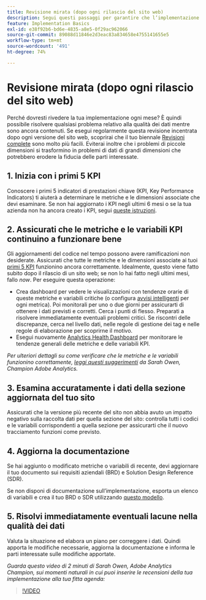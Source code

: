 ```yaml
---
title: Revisione mirata (dopo ogni rilascio del sito web)
description: Segui questi passaggi per garantire che l’implementazione rimanga priva di errori e in linea con i KPI.
feature: Implementation Basics
exl-id: e38f92b6-bd6e-4835-a8e5-0f29ac962066
source-git-commit: 89088d11846e2d3eac83a834658e4755141655e5
workflow-type: tm+mt
source-wordcount: '491'
ht-degree: 74%

---
```


# Revisione mirata (dopo ogni rilascio del sito web)

Perché dovresti rivedere la tua implementazione ogni mese? È quindi possibile risolvere qualsiasi problema relativo alla qualità dei dati mentre sono ancora contenuti. Se esegui regolarmente questa revisione incentrata dopo ogni versione del sito web, scoprirai che il tuo biennale [Revisioni complete](/help/implement/review/full-review.md) sono molto più facili. Eviterai inoltre che i problemi di piccole dimensioni si trasformino in problemi di dati di grandi dimensioni che potrebbero erodere la fiducia delle parti interessate.

## 1. Inizia con i primi 5 KPI

Conoscere i primi 5 indicatori di prestazioni chiave (KPI, Key Performance Indicators) ti aiuterà a determinare le metriche e le dimensioni associate che devi esaminare. Se non hai aggiornato i KPI negli ultimi 6 mesi o se la tua azienda non ha ancora creato i KPI, segui [queste istruzioni](/help/implement/review/define-kpis.md).

## 2. Assicurati che le metriche e le variabili KPI continuino a funzionare bene

Gli aggiornamenti del codice nel tempo possono avere ramificazioni non desiderate. Assicurati che tutte le metriche e le dimensioni associate ai tuoi [primi 5 KPI](/help/implement/review/define-kpis.md) funzionino ancora correttamente. Idealmente, questo viene fatto subito dopo il rilascio di un sito web; se non lo hai fatto negli ultimi mesi, fallo *now*. Per eseguire questa operazione:

* Crea dashboard per vedere le visualizzazioni con tendenze orarie di queste metriche e variabili critiche (o configura [avvisi intelligenti](https://experienceleague.adobe.com/docs/analytics/components/alerts/intellligent-alerts.html) per ogni metrica). Poi monitorali per uno o due giorni per assicurarti di ottenere i dati previsti e corretti. Cerca i punti di flesso. Preparati a risolvere immediatamente eventuali problemi critici. Se riscontri delle discrepanze, cerca nel livello dati, nelle regole di gestione dei tag e nelle regole di elaborazione per scoprirne il motivo.
* Esegui nuovamente [Analytics Health Dashboard](https://assets.adobe.com/public/9549dbe7-765a-4899-77b8-85cbba1a4252) per monitorare le tendenze generali delle metriche e delle variabili KPI.

*Per ulteriori dettagli su come verificare che le metriche e le variabili funzionino correttamente, [leggi questi suggerimenti](https://experienceleaguecommunities.adobe.com/t5/adobe-analytics-discussions/my-five-best-tips-for-keeping-adobe-analytics-humming/td-p/388608) da Sarah Owen, Champion Adobe Analytics.*

## 3. Esamina accuratamente i dati della sezione aggiornata del tuo sito

Assicurati che la versione più recente del sito non abbia avuto un impatto negativo sulla raccolta dati per quella sezione del sito: controlla tutti i codici e le variabili corrispondenti a quella sezione per assicurarti che il nuovo tracciamento funzioni come previsto.

## 4. Aggiorna la documentazione

Se hai aggiunto o modificato metriche o variabili di recente, devi aggiornare il tuo documento sui requisiti aziendali (BRD) e Solution Design Reference (SDR).

Se non disponi di documentazione sull’implementazione, esporta un elenco di variabili e crea il tuo BRD o SDR utilizzando [questo modello](https://experienceleague.adobe.com/docs/analytics-learn/tutorials/implementation/implementation-basics/creating-a-business-requirements-document.html#implementation).

## 5. Risolvi immediatamente eventuali lacune nella qualità dei dati

Valuta la situazione ed elabora un piano per correggere i dati. Quindi apporta le modifiche necessarie, aggiorna la documentazione e informa le parti interessate sulle modifiche apportate.

*Guarda questo video di 2 minuti di Sarah Owen, Adobe Analytics Champion, sui momenti naturali in cui puoi inserire le recensioni della tua implementazione alla tua fitta agenda:*

>[!VIDEO](https://video.tv.adobe.com/v/328340/?quality=12&learn=on)
